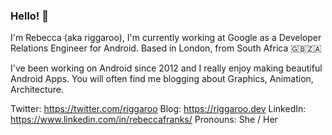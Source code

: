 ### Hello! 👋 

I'm Rebecca (aka riggaroo), I'm currently working at Google as a Developer Relations Engineer for Android. Based in London, from South Africa 🇬🇧🇿🇦

I've been working on Android since 2012 and I really enjoy making beautiful Android Apps. You will often find me blogging about Graphics, Animation, Architecture. 

Twitter: https://twitter.com/riggaroo
Blog: https://riggaroo.dev
LinkedIn: https://www.linkedin.com/in/rebeccafranks/
Pronouns: She / Her
